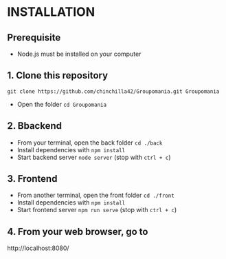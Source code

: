 # INSTALLATION 

## Prerequisite
- Node.js must be installed on your computer
## 1. Clone this repository 
`git clone https://github.com/chinchilla42/Groupomania.git Groupomania`
- Open the folder
`cd Groupomania`

## 2. Bbackend
- From your terminal, open the back folder
`cd ./back`
- Install dependencies with 
`npm install`
- Start backend server
`node server`
(stop with `ctrl + c`)

## 3. Frontend
- From another terminal, open the front folder
`cd ./front`
- Install dependencies with 
`npm install`
- Start frontend server
`npm run serve`
(stop with `ctrl + c`)

## 4. From your web browser, go to 
http://localhost:8080/
